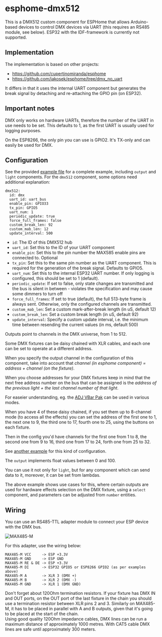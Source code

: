 # esphome-dmx512

This is a DMX512 custom component for ESPHome that allows Arduino-based 
devices to control DMX devices via UART (this requires an RS485 module, see below). ESP32 with the IDF-framework is currently not supported.

## Implementation

The implementation is based on other projects:

  * https://github.com/cupertinomiranda/esphome
  * https://github.com/jakosek/esphome/tree/dmx_no_uart

It differs in that it uses the internal UART component but generates the 
break signal by detaching and re-attaching the GPIO pin (on ESP32).

## Important notes

DMX only works on hardware UARTs, therefore the number of the UART in use needs to be set. This defaults to 1, as the first UART is usually used for logging purposes.

On the ESP8266, the only pin you can use is GPIO2. It's TX-only and can easily be used for DMX.

## Configuration

See the provided [example file](example_dmx.yaml) for a complete example, including `output` and `light` components. For the `dmx512` component, some options need
additional explanation:
```
dmx512:
  id: dmx
  uart_id: uart_bus
  enable_pin: GPIO33
  tx_pin: GPIO5
  uart_num: 1
  periodic_update: true
  force_full_frames: false
  custom_break_len: 92
  custom_mab_len: 12
  update_interval: 500
```

  * `id`: The ID of this DMX512 hub
  * `uart_id`: Set this to the ID of your UART component
  * `enable_pin`: Set this to the pin number the MAX585 enable pins are connected
  to. Optional
  * `tx_pin`: Set this to the same pin number as the UART component. This is required
  for the generation of the break signal. Defaults to GPIO5.
  * `uart_num`: Set this to the internal ESP32 UART number. If only logging is
  configured, this should be set to 1 (default). 
  * `periodic_update`: If set to false, only state changes are transmitted and the bus is silent in between - violates the specification and may cause some dimmers to turn off
  * `force_full_frames`: If set to true (default), the full 513-byte frame is always sent. Otherwise, only the configured channels are transmitted.
  * `custom_mab_len`: Set a custom mark-after-break length (in uS, default 12)
  * `custom_break_len`: Set a custom break length (in uS, default 92)
  * `update_interval`: Specify a custom update interval, i.e. the minimum time between resending the current values (in ms, default 500)

Outputs point to channels in the DMX universe, from 1 to 512. 

Some DMX fixtures can be daisy chained with XLR cables, and each one can be set to operate at a different address. 

When you specify the output channel in the configuration of this component, take into account that _channel (in esphome component) = address + channel (on the fixture)_. 

When you choose addresses for your DMX fixtures keep in mind that the next free address number on the bus that can be assigned is the _address of the previous light + the last channel number of that light_. 



For easeier understanding, eg. the [ADJ VBar Pak](https://d295jznhem2tn9.cloudfront.net/ItemRelatedFiles/8659/vbar_pak.pdf) can be used in various modes. 

When you have 4 of these daisy chained, if you set them up to 8-channel mode (to access all the effects) you can set the address of the first one to 1, the next one to 9, the third one to 17, fourth one to 25, using the buttons on each fixture. 

Then in the config you'd have channels for the first one from 1 to 8, the second one from 9 to 16, third one from 17 to 24, forth one from 25 to 32. 

See [another example](example_4x_adj_vbar_pak.yaml) for this kind of configuration.



The `output` implements float values between 0 and 100. 

You can use it not only for `light`, but for any component which can send data to it, moreover, it can be set from lambdas. 

The above example shows use cases for this, where certain outputs are used for hardware effects selection on the DMX fixture, using a `select` component, and parameters can be adjusted from `number` entities.

## Wiring

You can use an RS485-TTL adapter module to connect your ESP device with the DMX bus.

![MAX485-M](https://user-images.githubusercontent.com/1550668/149642143-7e13fb00-29fd-4e9d-8f11-6b4a2a2bd0ba.png)

For this adapter, use the wiring below:

```
MAX485-M VCC     -> ESP +3.3V
MAX485-M GND     -> ESP GND
MAX485-M RE & DE -> ESP +3.3V
MAX485-M DI      -> ESP32 GPIO5 or ESP8266 GPIO2 (as per examples above)
MAX485-M A       -> XLR 3 (DMX +)
MAX485-M B       -> XLR 2 (DMX -)
MAX485-M GND     -> XLR 1 (DMX GND)
```

Don't forget about 120Ohm termination resistors. If your fixture has DMX IN and OUT ports, on the OUT port of the last fixture in the chain you should use a termination resistor between XLR pins 2 and 3. Similarly on MAX485-M, it has to be placed in parallel with A and B outputs, given that it's going to be placed at the start of the chain.     
Using good quality 120Ohm impedance cables, DMX lines can be run a maximum distance of approximately 1000 metres. With CAT5 cable DMX lines are safe until approximately 300 meters.
